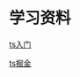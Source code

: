 # 学习资料

[ts入门](https://blog.csdn.net/z591391960/article/details/105667767?utm_source=app&app_version=4.21.1)

[ts掘金](https://juejin.cn/post/6872111128135073806#heading-5)